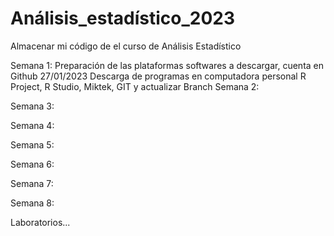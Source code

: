 # Análisis_estadístico_2023
Almacenar mi código de el curso de Análisis Estadístico 

Semana 1: Preparación de las plataformas softwares a descargar, cuenta en Github
27/01/2023
Descarga de programas en computadora personal R Project, R Studio, Miktek, GIT y actualizar Branch
Semana 2:

Semana 3:

Semana 4:

Semana 5:

Semana 6:

Semana 7:

Semana 8:

Laboratorios...
